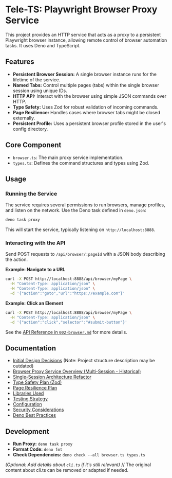 # Tele-TS: Playwright Browser Proxy Service

This project provides an HTTP service that acts as a proxy to a persistent Playwright browser instance, allowing remote control of browser automation tasks. It uses Deno and TypeScript.

## Features

*   **Persistent Browser Session:** A single browser instance runs for the lifetime of the service.
*   **Named Tabs:** Control multiple pages (tabs) within the single browser session using unique IDs.
*   **HTTP API:** Interact with the browser using simple JSON commands over HTTP.
*   **Type Safety:** Uses Zod for robust validation of incoming commands.
*   **Page Resilience:** Handles cases where browser tabs might be closed externally.
*   **Persistent Profile:** Uses a persistent browser profile stored in the user's config directory.

## Core Component

*   `browser.ts`: The main proxy service implementation.
*   `types.ts`: Defines the command structures and types using Zod.

## Usage

### Running the Service

The service requires several permissions to run browsers, manage profiles, and listen on the network. Use the Deno task defined in `deno.json`:

```bash
deno task proxy
```

This will start the service, typically listening on `http://localhost:8888`.

### Interacting with the API

Send POST requests to `/api/browser/:pageId` with a JSON body describing the action.

**Example: Navigate to a URL**

```bash
curl -X POST http://localhost:8888/api/browser/myPage \
  -H "Content-Type: application/json" \
  -H "Content-Type: application/json" \
  -d '{"action":"goto","url":"https://example.com"}'
```

**Example: Click an Element**

```bash
curl -X POST http://localhost:8888/api/browser/myPage \
  -H "Content-Type: application/json" \
  -d '{"action":"click","selector":"#submit-button"}'
```

See the [API Reference in `002-browser.md`](docs/002-browser.md#api-reference) for more details.

## Documentation

*   [Initial Design Decisions](docs/001-init.md) (Note: Project structure description may be outdated)
*   [Browser Proxy Service Overview (Multi-Session - Historical)](docs/002-browser.md)
*   [Single-Session Architecture Refactor](docs/003-single-session.md)
*   [Type Safety Plan (Zod)](docs/004-type-safety.md)
*   [Page Resilience Plan](docs/005-page-resilience.md)
*   [Libraries Used](docs/006-libraries.md)
*   [Testing Strategy](docs/007-testing.md)
*   [Configuration](docs/008-configuration.md)
*   [Security Considerations](docs/009-security.md)
*   [Deno Best Practices](docs/deno.md)

## Development

*   **Run Proxy:** `deno task proxy`
*   **Format Code:** `deno fmt`
*   **Check Dependencies:** `deno check --all browser.ts types.ts`

*(Optional: Add details about `cli.ts` if it's still relevant)*
// The original content about cli.ts can be removed or adapted if needed.